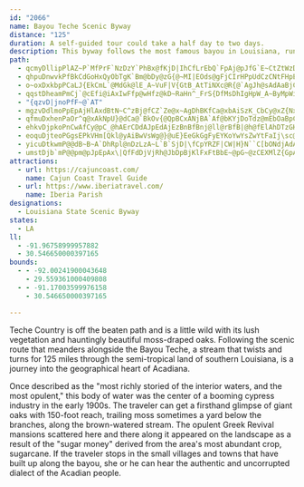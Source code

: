 ```yaml
---
id: "2066"
name: Bayou Teche Scenic Byway
distance: "125"
duration: A self-guided tour could take a half day to two days.
description: This byway follows the most famous bayou in Louisiana, running through a land that is rich in Cajun and Creole culture, covered with elegant moss-draped oaks, and dotted with Southern mansions.
path:
  - qcmyDllipPlAZ~P`MfPrF`NzDzY`PhBx@fKjD|IhCfLrEbQ`FpAj@pJfG`E~CtZtWzDbE|EdCdGlE|@fAj@dAhNd]`LhWvAfEzBxIjB|MztBea@`GqAx@]hAwAlA{BpJcU|EmQfJe^t@yBx@{@nAo@z\uHfDuBhAe@jFaCnNqFtCRtq@rHx@JfBEjBYvAs@|@q@vCaDtAeAnBq@zHiBxAq@vImHlAyA|JcRbCaH~BgFdAoFt@yBvMuTlC{BxJ}F~GcCzSkK~HsDh|@g\`HmExDkBfMoF`JmCfCcAbUgLjLiIdE{BrKyE|M_Enb@oRhAw@`AaAh@{@r@wB\aBnCqe@tJ^zSeCN{B`EBz@iA|@_@ba@oK|m@_EjGcAtBq@pA}@bCuBzBgAzOqElImB`Cs@zCkBfEoDt@s@fFsHrSwQhBkBdEkFdDoCxCeDpJuPtFgK`Pq]tQce@nPqa@dLc^dC}G|LoX|K}XhPof@jHsS|FeOxBeIfAaDlCsGrRk`@`@uAJyAR]d@YpAEhP`AdU~HzDlBbDxCpMtNbFtG~HjMxD`HpEhMpB~G`CnMjBzIdHdWh@rDBrEq@pd@NnH~Bv[dE|\rC~Wl@~DxKxg@rO~x@bB~KzClUbAbFnBpFzHrRbNlWj@|@nB~ApPhInB^vBQt@UbKsFpKgG`ViO`DmCnB}CfAsCjLa]fMiUnCaGhM{]`CqIvBqFjLmVlEsIlVeb@aEeDrB_DtKiK|DgEdWoSlAs@d@K|MeAvCi@dTeKzBs@jBKdSJrBQjBa@j`AyZb`@aPd^aP|JaFrNaIdLuJzP_MrGiGfDsCvKaHhEqD`EaEhBsCpAuDnBaK\gEBgGoAwb@y@cIi@}CuKyj@oGyXMgC@sCJqAX{AnGsUxAaDdByBtP}MjC`F~C_CdSoI|UgJnNiGbz@sKvG{AxYsIpUkG`c@oI`YuErEYrDLbe@tC|kBjKbLfBva@tHft@pQhD^rIG|D^dP`EdRdD@?tBaKnBaGdBsIp@yIwMiAk@QkaAkb@a[aOkDoAcUgKgDsA{j@{NoC]g]pA{OlA_c@~Bsa@lFqn@zM_WzEwd@xJ_uAnX_n@rUsHpBaFnBeIpB{Lf@qDmAmAy@iAuAoIgOiY~FwQjHuAv@mBxAgBfBk@|@{A`DcOl]gC~Gg@jCG`AB~A`G~f@K~B{D|Sq@|Cc@bAkBlB}E`EyAxBsE|NcBvIuFd]mKny@mAtGgCtHmGzP_M|WiAfBmBzAaOrHaWlJmf@nLmBJwGe@qAL_^tLkKjFyDxBoAz@ah@~c@w_AumBwo@snAwTgd@oCqGoGgTqAkDoCkFaI}KoAgCsMy`@yBwFcAcBaBqBs\_[kAcBqBiEgB_CeCmBaC{A?AKurAB{_@RsBhGoTX_BN_DC{PKoIeAeGGmAr@id@DeIm@_GkGe\k@yBzCgBvCoCdByCpA_E\kB`Iqr@~Ggo@d@qDv@uBt@gA`AcA|HoN\kAhAwGXmCBsAe@eRk@qDgBqFOs@Gw@`AwICmAScB}AuGE{@\wEVsA`@kA|@{@pBgA|FiCpGgD|MuIpC_BrBu@fCKtAL|Cj@jMhD~ANxBJjBWvDsAxc@oQtDsBhCkChK}PfCyC`BeAhFaCjCs@vBKp^RtCM`S_CfABjBHbWxEvCVrDI|Bc@xCoAhC{AdX{Rx@{@vCeFdA{CjAsCpCkDff@kWrA_ApAyA~A_Df@gBrHg_@t@wCz@sChCaFnN}S|HuO~BwCtAoAvBsAtPmJlEyCxAyA|AmCf@qA|@cDdAwFtD_YhAkDtAiB^_@nCyA`AYpAQhbAaEhEEJpAh@hBb@Xn[vc@xBlDzCzIJ^@lAiMnM|@bBOf@aAlB_BtDk@dBO~@B~@Jl@|MbRj@~@dAjC~CvMRrA`@`Lh@hDdAtC`GrNtC|M`EhOlAxDlB`ElDzFhBlBdF~D~BbAfCn@pDb@pRCr@L`EhBpBbCbDlHXjAh@~D~Ijy@f@fHBbLt@lX^bF`@xAb@p@vH~FhjA|x@hBl@re@`DhBd@zBpAp@hAbEfNt@rB~CxG~JxR`DpFfElGpAdCfL~\pAdCjGvJhBlBbE|DfCx@|E`AhKlAbY^r`@X~B^b]lSnGhDjD~BlKtGbMrI`LfHvCrA`FdBfb@nM`@Rf@j@R^TfAbJfhBw@nO
  - qhpuDnwvkPfBkCdGoHxQyObTgK`Bm@bDy@zG{@~MI|EOds@gFjCIrHPpUdCzCNtFHpEQtEe@fe@gItFyAjHmCvE{BpFmDx^iZhGiGdJuLhDkDnDeCr\cS~HmGlGoGnbAyjAtEsElDgC|FkClG_B|Eo@reAsD`r@aDlEk@tIcBtNuAt[sAdLItEVtC`@pT|DfNfApEp@fGlB|BfAzWtOzBjAbC~@xGzA~PdBjJPvH]vR_CzQmCfPgDxDWjaBbCh`AfAdY`B|F|@~Ct@~EdBtGfDdFvDbEzD|AlBbClDtE`IzClIl@lCx@xDz@xGNnCN~KjRwBrBBtA^xA`AzHlM|@~@pErDrAtAtElGzCfCzUvQpH|BjCdAlEhCrCrBtGgChS{IfEyAp@fDQXk@dA{ArCs@fBQ|BTrDxIdZr@nB?j@hE`NbHpVjGtRdD`LpA`EX^bF`Pg@^W@wBrAaA|@kC`GmAtByCnDcBrAmB`AwQ~HeJhEi[tMyAv@sCnBkB~AuB`CkChEiBnEy@dCo@zCa@dD_@tGB`DdAtXp@tNNlGjCnl@n@dGhA`F`DzHtDtFzCvCjClBhXhNbOnIvVlMlFxAvMzAhExAxP~InDtBrWtRzCjCzA`BpNfRd@nAzCvW\fGBxDUxHWtDy@jHo@nDqAdEq@rAm@l@aAd@mAfA_@j@gIzI{QxMiNtI}Ax@wA^o_@`IuFp@qb@xBgITw\pBks@|Hw]b@aAJkDbAcB|@kD~CcA`CuA`F}@`G[rC[xID~C\nHt@zGhAxFzWvaAjDtL|AzEnQpb@~EhKx`@ft@`MrV`AbBhTf[dVre@lJdAm@pXw@`KaAlHiIlb@eC~KiD|KwCpHoIvPmKaIsDeAcBXkFjBeGjA}l@tK}p@|Kuv@tKwPjBuRlCaE~@_t@hWyEtCkB~AuAzAuS|Ym@|@}AnDuFlQgEvOqDvUo@rFi@rHoD`j@Ojd@M|BuAnYe@lGA?gYcEaCtd@_Eff@iOhvAaAdHgDzReQx_AgCzOuFbRaA~BgClE}p@|w@kA`AmCdAmj@tNaHzAqOcp@y@uBwAwFeR}n@kDcQkD{YcCwT`AeY^e@pDmBV_@NaAwDkb@yEqc@sBwQc@eCyPuj@a@_As@e@m@Ek@DeAZiXxJeb@tNw@f@iDfD_B|@{k@hPiBjAgCrCkAj@oAZcP~AcPpAgKX{CCcFm@sCEqAJwAZ}BhAic@z]oAhBaBzDi@z@qIxHkDnDiQ|ZiApCqH~]o@~EYhE_A|YFrEv@tLXdBl@lBnG|N^\@f@hKvUdBlChJdLpAlBb\zh@hWda@l@rArDxI~B`HhOff@dUnu@lAnGXvD?`CeDjlAe@zDc@`BgBpDkBzBo@f@oBbA_Cr@wCVoCKqASeBi@ed@qU}HgDoGaDcWuPkV{NqYuNqAy@wBqBuA_BqEoGs@s@}ByA_Bk@kd@oMkJaCsVwByA?gc@|Aye@nFuAVqBr@oItFyAjAmBtBcCdDgBdDeAlCeBrFk@nCDdEh@tGjB|Q^dB`BdEnA`CdG`KjL|NdJdJbCnCdIfLhMlS`AlBfDzGrG|PpGnUhAlFpArHPfC[xF}Mj`BW`AiEtHaAdD_E`e@_@bCeKtNmFhFu@bAeBfEcG|QcHl]]bA_H`Pae@`z@kCjFgUjb@kCrFqB`LcB|KkEda@wDjR_ChRyDlS?dB|@xCNz@?dBmK|q@o@rCa@lAaKlVaB|AsI~F{KhP_Ap@wFxBiBjAcJtMeEtFeBfBm@XiBsAyNbSgOtToWb[qT|VoC|DzBvB_BxCmObUmVj]eBxB}DfEq@lAmBpBcDtAmErEaH~KWt@eI`NwDrD{BrCah@bu@cXpb@s\vi@cXxd@cXxf@w_@fw@mMdZiS`d@cGlOyI|UuMxa@mFzLiAxCmHp[yIb]k@lCM`AM~FOdBuLn`@gDzIeHnPsQt`@aFjLaFdOyAhD{M|[{BzFgApDgB~Dc@t@mFlGkCgDoLhPwBjC?@mEsEuR}Sx@uMlBk`@x@aMp@iEjEgQd@eDN{CCmFq@qXKgOH_UMaGCaTFiJCe_ALcXz@aW`BcNjFq]PqBtDsbA_Egf@m@kEc@iB_AwBw@iAc@c@kBkAcIoCwCg@sCK_Lf@oNGqJSeTw@kBDu@LgL~EsQzEqZnJwb@fM_DlAiAj@qR|MiCnAmCt@}NvBsG`@{EAaDXcFtBuAb@wA@oNwAmTsCcDGqOuB{@IaANwd@~M}@\{Az@e@b@qAfB}NjYs@lBaArHkCb[VvVStRNfDh@fC~D`LrBdCzIzNfVz^pCrDnGxEpAp@vBf@hF^vAj@p_@pV|AfAlAjBXr@VrBIdDYtAeDfISp@O`BfAp_@TxBRjAfAlBnGzIlGfLxNtSzNjRpClCfLdJhAh@p@NfCHtAGf@GdHkCrBk@lAMzPd@bDz@Tb@NdAyH~VqB`GuThZ}HjMQb@Gx@Fr@Rv@qUpOkM~HuAfAgNbJon@ba@ojBp`AcJfGck@fe@sBjAqAd@gEXsCIiGm@oGkAgGgB{HiDmVsM}SiNiBw@oi@{PqAi@iEeDuBeAce@iPiBy@sAy@mOkD?j@}Mtt@mA`CkGxIgAtCoJhe@oAtHkMfp@{Obt@sG~_@_@zCCbAFrARz@p@~AjYja@CrDg@fBi@j@}LlJmAfBeFvu@KlERjENlAhEhVXz@~@fBxIfM~A`D~Kbb@v@xD`@fEVlFRnQFzm@x@hJ?dCeLro@OrAGzB@zJl@nj@ZjCXjAn@`BjBzC
  - o~oxDxkbpPCaLJ{EkCmL`@MdGk@lE_A~VuF|V{GtB_AtTiNXc@R{@`AgJh@sAdAaBjCoDfHoIpG{FdQuQtA{B|EaLh@_ArWe\`KyKfUkZlXsd@~HaOpIqUxGqRnByErDeHdFiHpAcCxPmh@`GsP~JgPn]mh@xAeBxFoFlJkHrIoFtNeI{P}m@wJw\{B{IeOgi@\cA~YqGrn@eLzCMxk@dAhCXjB`@vCpA|h@t\
  - qqstDheamPmCj`@cEfi@iAxIwFfp@wHfz@kD~RaHn^_FrS{DfMsDhIgHpW_A~ByMpWiBpCuEhFaHlH}XnS{A~@qNxGu`@zMe@X[`@}Cr@OEWSSAiDz@mEp@}IhAiCPgXs@aASgBs@mCWaAj@iAfAiK|Oi@dAcSbZiAxA{CrC_C~AuEtBeIdCo~@fQoB`@_DrBgBjCcArCa@tCGvCz@l[|D|\d@~B^fD\zEFdEGdE[nDe@dDu@zC{AlEsF`McJpTgD~EmDxCaB`AwAp@iCz@YAeAVmD\gg@tAo@CeHlI_EfEk@p@iLhN{pEhiFkCnDmB`D{ChGoCvGe@~AaNjj@i@rAiSnb@kK~^cYjr@@@xEzCj}@di@fH`Dz@XxXlDjEpAnG`C~H|Bx@d@fWdTtDlD`e@x`@zSxQlc@t`@zCrCdArAlGnLp@~@jBbBdBfA~OhG`NjE~BlA~HdGfOvJ`Bh@tANtDAzD?jCFlU|CvCl@zC`AdLrFfBrAtA|BdIdUr@zA~AdBbAp@pBl@lIrAnDJnPg@l@KnGeBfCE~w@vDxEx@lBt@vGlDlEfC~FbEvGzFtG`HtFnHvHfM~]nt@vHbPzAjFf@rEJnCGdFc@lEy@|CgHxQu@rEOfDBdBpAjLLlCAdEc@`Hi@dD_E|SQpBMhC?dDLlB`@xCv@~CbGtOxAhFPvAR`CBzAm@zZGbIP~Fv@lG~AlGtAzCtA|BvIjKbB|C~@|Bp@jDx@zM\zC~Jn|@ZzAx@jCtEbK`AxCd@dCdC|ZpFhv@lDpd@?z@OvAc@tAeArA}Ax@iALkg@Ak@DoB^sB`AaB`Be\lh@_CbDgCtCaT|Sm[tZiFrFkC~BsBtCqBxFm@LmAy@wAYqFM}AFcBj@eObI{Ab@{@FoQXmHKwJs@yCGqKr@oC?uB]yM{C_VsGqWgJu]qMqBi@ih@aEoyEq\gHU_HC}lAjAyeAFi[NwMIaQDmX?wCLuA|@m@n@{@pBIf@XrqAMdDWlAc@dAq@~@}@n@oGfDcBtAmAfBu@tB[jDVds@PhFf@nEFpBCr@WxAWt@eHhQ{@xAsAbAeC~@_CEam@sJgDa@{@EaAFaDdAmLzFeSrKeClAmCx@sCf@wCVuVLiEAic@}@_L{Aid@aJaK_BoBq@S^{BlAuBxAeAhBa@rASbBChAB|XOhF_@`CuQxs@}@lCa@n@gCtBaA`@}B^}CJyR@iELeq@`J
  - "{qzvD|jnoPfF~@`AT"
  - mgzvDdlmoPpEpAjHlAxdBtN~C^zBj@fCZ`Ze@x~AgDhBKfCa@xbAiSzK_CbCy@xZ{NxBsAfZ_YhCkBzYaJnAg@nAeA|AeBfTiW~A}CfJiVzBsJ
  - qfmuDxhenPaOr^q@xAkNpU}@dCa@`BkOv{@QpBCxANjBA`Af@bKYjDoTdz@mEbOaBpCgj@nq@wTzQoUvQyGdGkDrD}ObOeJhLmHxJaBzB_FfGcM|QmRp[gHjK{h@jy@wS|a@}Ut`@qFrJ}IrMaPvWsObTyDnGgw@zyAuJpTuRxd@wLtZwAlCcE|FiD`GgMz`@q@nCaNfd@uIb[oHbYuDtMwCnLg@|AOlCFnFQ~BSx@ug@|`B}Nfc@uDbOiB|FyNh`@_@x@{FlF_LjKCCmDoEaA}AyArAyEoHSaBiF_GoK{K
  - ehkvDjpkoPnCwAfCy@pC_@hAErCDdAJpEdAjEzBnBfBnj@ll@rBfB|@h@fElAhDTzGH`Yr@nXxAnC@|Iy@xPaC`LnPhDgDfEmDxJiJzNsMpFkFrBaB~A{A
  - eoquDjteoPGgsEPkVHm[Qkl@yAiBwVsWg@}@uE}EeGkGgFyEYKoYwYsZwYtFaIj\sc@tc@wk@pi@et@e[s[YM}n@mo@}CuCmN_O?A
  - yicuDtkwmP@@dB~B~A`DhRpl@nDzLzA~L`B`SjD|\fCpYRZF|CW|H}N``C[bONdjAdA`m@Z~cAdDflBBrjA
  - umstDjb`mP@@pm@pJpEpAx\|QfFdDjVjRh@JbDpBjKlFxFtBbE~@pG~@zCEXMlZ{GpAKvFLnAAzTqBdCGpANhChAfCzAfA|A~@tB~Lh[h@nBpA`Q|Fv[|Dj]vAhHbBlE`BjCjB~BpCxBdAf@lDp@d[lEpJ`@bC?vMk@j^sDxTuCrLaCpB@x@R`Ah@t@l@lF|GlNfRvA`AbHpGn~@jx@|j@fk@bIzH~ErDpKtGpLxGtJzEbDpBhSfO`DlCnH`HhXtWva@f`@pArAtPbVpB`DjBdEdBxGXhBdB`PZjE`Axa@ThCf@pEbCbNl@jB~BhGbA|BzM|Vr@fAx@~ApAhB`AhAlDlCdF`DbEjBrKrChQ~CjRnBvTpB~K`@`H?`XmBhAYnCsAxAeArCeCzAaBpAsBfCsFhE{OnLip@hAoF`BqDjE{GtDaDhGwD~BgAfDmAnCm@dFu@~N{AbC?hGd@|IrAzCp@|Ad@dQ`HjGnDfCfBtFjFrC`DrFnHdRn\nIhM`AlArCvBtB`AxA^bBLlCMrC_AjCsAzHsGvDmFfG{E|BmCfEaEhNgK~Ak@hBSxAXx@p@lAI
attractions:
  - url: https://cajuncoast.com/
    name: Cajun Coast Travel Guide
  - url: https://www.iberiatravel.com/
    name: Iberia Parish
designations:
  - Louisiana State Scenic Byway
states:
  - LA
ll:
  - -91.96758999957882
  - 30.546650000397165
bounds:
  - - -92.00241900043648
    - 29.559361000409808
  - - -91.17003599976158
    - 30.546650000397165

---
```


Teche Country is off the beaten path and is a little wild with its lush vegetation and hauntingly beautiful moss-draped oaks. Following the scenic route that meanders alongside the Bayou Teche, a stream that twists and turns for 125 miles through the semi-tropical land of southern Louisiana, is a journey into the geographical heart of Acadiana.

Once described as the "most richly storied of the interior waters, and the most opulent," this body of water was the center of a booming cypress industry in the early 1900s. The traveler can get a firsthand glimpse of giant oaks with 150-foot reach, trailing moss sometimes a yard below the branches, along the brown-watered stream. The opulent Greek Revival mansions scattered here and there along it appeared on the landscape as a result of the "sugar money" derived from the area's most abundant crop, sugarcane. If the traveler stops in the small villages and towns that have built up along the bayou, she or he can hear the authentic and uncorrupted dialect of the Acadian people.
